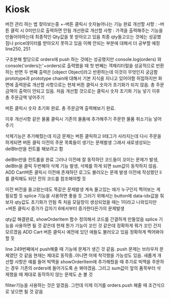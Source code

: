 # Kiosk
버전 관리 하는 법 찾아보는중
+-버튼 클릭시 숫자늘어나는 기능 완료
개선할 사항 : -버튼 클릭 시 0미만으로 출력하면 안됨
개선완료
개선할 사항 : 가격을 출력해주는 기능을 만들어야하는데 최종적인 Qty값을 못 받아오고 있음
최종 qty들고오는 것에는 성공했짐나 price데이터를 받아오지 못하고 있음 이해 안되는 부분에 대해서 더 공부할 예정
line250, 251

구조분해 할당으로 orders에 push 하는 것에는 성공했지만 console.log(orders) 와 console('orders는'+orders)로 출력했을 때 첫 번째는 객체리터럴을 성공적으로 반환하는 반면 두 번째 출력은 [object Object]라고 반환하는데 이것이 무엇인지 궁금함 prototype과 prototype chain에 대해서 기본 지식을 지니고 있어야함
허접하지만 화면에 출력완료 개선할 사항으로는 현재 버튼 클릭시 숫자가 초기화가 되지 않음. 총 주문 금액이 출력이 안되고 있음.
처음 개선할 것으로는 클릭시 숫자 초기화 기능 넣기 이후 총 주문금액 넣어주기

버튼 클릭시 숫자 초기화 완료.
총 주문금액 출력해보기 완료.

이후 개선사항 같은 물품 클릭시 기존의 물품에 추가해주기
    주문한 물품 취소기능 넣어주기

삭제기능은 추가해줬는데 지금 문제는 버튼 클릭하고 li태그가 사라지는데 다시 주문을 하게되면 버튼 클릭 이전의 주문 목록들이 생기는 문제발생 그래서 새로생성되는 delBtn만을 컨트롤 해보려고 함

 delBtn만을 컨트롤을 완료 그러나 이전에 잘 동작하던 코드들이 꼬이는 문제가 발생, delBtn을 클릭 두번해야 삭제 기능 발생, 삭제를 하게 되면 sum값이 동작하지 않음. ADD Cart버튼 클릭시 이전에 존재하던 로그도 불러오는 문제 발생 이전에 작성했던 li를 클릭해도 되던 전의 코드를 참조해야할 듯

 이전 버전을 들고왔는데도 똑같은 문제발생 계속 물고있는 애가 누구인지 찍어보는 게 필요할 듯
 splice 기능을 사용하면 좋을 듯 그러기 위해서는 button에 data-idx값을 줘보자 qty값도 초기화가 안됨 즉 처음 모달창이 생성되었을 때는 1이라고 나와있지만 +버튼 클릭시 증가가 갑자기 6에서부터 증가한다든가의 문제발생

 qty값 해결완료, showOrderItem 함수 정의해서 코드를 간결하게 만들었음 splice 기능을 사용하면 될 것 같은데 현재 뭔가 기능이 꼬인 것 같은데 정확하게 뭐가 꼬인 건지 모르겠음 ADD Cart 버튼 클릭시 예전에 있던 애들도 불러오고 있음 정확하게 찍어봐야 할 듯

line 249번째에서 push해줄 때 기능에 문제가 생긴 것 같음. push 문제는 브라우저 문제였던 것 같음 현재는 제대로 동작중..아니면 어제 착각했을 가능성도 있음. 새롭게 개선할 사항은 예를 들어 빅맥을 showOrderItem에 추가해줬을 때 추가로 빅맥을 주문하는 경우 기존의 orders에 들어가도록 손 봐야겠음. 그리고 sum값이 앞의 품목부터 삭제했을 때 제대로 동작하지 않는 문제도 손 볼 것


filiter기능을 사용하는 것은 알겠음. 그런데 이제 이거를 orders.push 해줄 때 조건식으로 넣으면 될 것 같음
